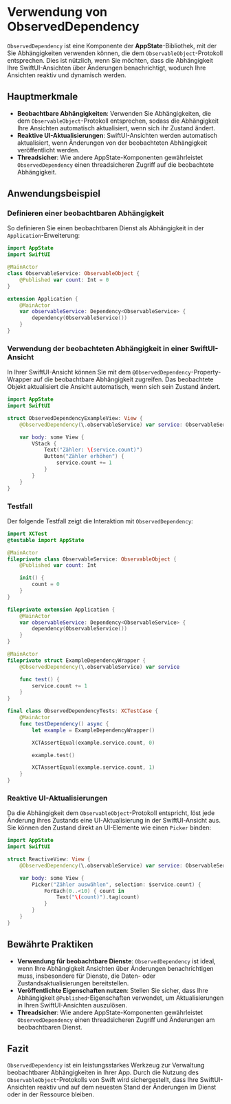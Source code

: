 # Verwendung von ObservedDependency

`ObservedDependency` ist eine Komponente der **AppState**-Bibliothek, mit der Sie Abhängigkeiten verwenden können, die dem `ObservableObject`-Protokoll entsprechen. Dies ist nützlich, wenn Sie möchten, dass die Abhängigkeit Ihre SwiftUI-Ansichten über Änderungen benachrichtigt, wodurch Ihre Ansichten reaktiv und dynamisch werden.

## Hauptmerkmale

- **Beobachtbare Abhängigkeiten**: Verwenden Sie Abhängigkeiten, die dem `ObservableObject`-Protokoll entsprechen, sodass die Abhängigkeit Ihre Ansichten automatisch aktualisiert, wenn sich ihr Zustand ändert.
- **Reaktive UI-Aktualisierungen**: SwiftUI-Ansichten werden automatisch aktualisiert, wenn Änderungen von der beobachteten Abhängigkeit veröffentlicht werden.
- **Threadsicher**: Wie andere AppState-Komponenten gewährleistet `ObservedDependency` einen threadsicheren Zugriff auf die beobachtete Abhängigkeit.

## Anwendungsbeispiel

### Definieren einer beobachtbaren Abhängigkeit

So definieren Sie einen beobachtbaren Dienst als Abhängigkeit in der `Application`-Erweiterung:

```swift
import AppState
import SwiftUI

@MainActor
class ObservableService: ObservableObject {
    @Published var count: Int = 0
}

extension Application {
    @MainActor
    var observableService: Dependency<ObservableService> {
        dependency(ObservableService())
    }
}
```

### Verwendung der beobachteten Abhängigkeit in einer SwiftUI-Ansicht

In Ihrer SwiftUI-Ansicht können Sie mit dem `@ObservedDependency`-Property-Wrapper auf die beobachtbare Abhängigkeit zugreifen. Das beobachtete Objekt aktualisiert die Ansicht automatisch, wenn sich sein Zustand ändert.

```swift
import AppState
import SwiftUI

struct ObservedDependencyExampleView: View {
    @ObservedDependency(\.observableService) var service: ObservableService

    var body: some View {
        VStack {
            Text("Zähler: \(service.count)")
            Button("Zähler erhöhen") {
                service.count += 1
            }
        }
    }
}
```

### Testfall

Der folgende Testfall zeigt die Interaktion mit `ObservedDependency`:

```swift
import XCTest
@testable import AppState

@MainActor
fileprivate class ObservableService: ObservableObject {
    @Published var count: Int

    init() {
        count = 0
    }
}

fileprivate extension Application {
    @MainActor
    var observableService: Dependency<ObservableService> {
        dependency(ObservableService())
    }
}

@MainActor
fileprivate struct ExampleDependencyWrapper {
    @ObservedDependency(\.observableService) var service

    func test() {
        service.count += 1
    }
}

final class ObservedDependencyTests: XCTestCase {
    @MainActor
    func testDependency() async {
        let example = ExampleDependencyWrapper()

        XCTAssertEqual(example.service.count, 0)

        example.test()

        XCTAssertEqual(example.service.count, 1)
    }
}
```

### Reaktive UI-Aktualisierungen

Da die Abhängigkeit dem `ObservableObject`-Protokoll entspricht, löst jede Änderung ihres Zustands eine UI-Aktualisierung in der SwiftUI-Ansicht aus. Sie können den Zustand direkt an UI-Elemente wie einen `Picker` binden:

```swift
import AppState
import SwiftUI

struct ReactiveView: View {
    @ObservedDependency(\.observableService) var service: ObservableService

    var body: some View {
        Picker("Zähler auswählen", selection: $service.count) {
            ForEach(0..<10) { count in
                Text("\(count)").tag(count)
            }
        }
    }
}
```

## Bewährte Praktiken

- **Verwendung für beobachtbare Dienste**: `ObservedDependency` ist ideal, wenn Ihre Abhängigkeit Ansichten über Änderungen benachrichtigen muss, insbesondere für Dienste, die Daten- oder Zustandsaktualisierungen bereitstellen.
- **Veröffentlichte Eigenschaften nutzen**: Stellen Sie sicher, dass Ihre Abhängigkeit `@Published`-Eigenschaften verwendet, um Aktualisierungen in Ihren SwiftUI-Ansichten auszulösen.
- **Threadsicher**: Wie andere AppState-Komponenten gewährleistet `ObservedDependency` einen threadsicheren Zugriff und Änderungen am beobachtbaren Dienst.

## Fazit

`ObservedDependency` ist ein leistungsstarkes Werkzeug zur Verwaltung beobachtbarer Abhängigkeiten in Ihrer App. Durch die Nutzung des `ObservableObject`-Protokolls von Swift wird sichergestellt, dass Ihre SwiftUI-Ansichten reaktiv und auf dem neuesten Stand der Änderungen im Dienst oder in der Ressource bleiben.
